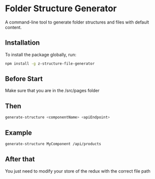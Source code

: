 # Folder Structure Generator

A command-line tool to generate folder structures and files with default content.

## Installation

To install the package globally, run:

```bash
npm install -g z-structure-file-generator
```
## Before Start

Make sure that you are in the /src/pages folder

## Then

```bash
generate-structure <componentName> <apiEndpoint>
```

## Example 
```bash
generate-structure MyComponent /api/products
```


## After that 

You just need to modify your store of the redux with the correct file path